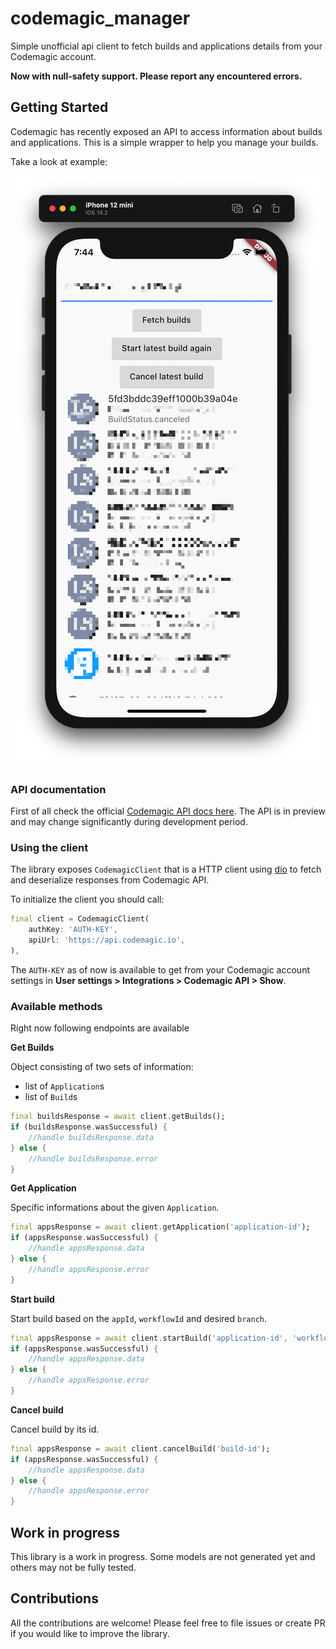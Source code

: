 # codemagic_manager

Simple unofficial api client to fetch builds and applications details from your Codemagic account.

**Now with null-safety support. Please report any encountered errors.**

## Getting Started

Codemagic has recently exposed an API to access information about builds and applications. This is a simple wrapper to help you manage your builds.

Take a look at example:

![example app](./img/screenshot.png)

### API documentation

First of all check the official [Codemagic API docs here](https://docs.codemagic.io/rest-api/overview/). The API is in preview and may change significantly during development period.

### Using the client

The library exposes `CodemagicClient` that is a HTTP client using [dio](https://pub.dev/packages/dio) to fetch and deserialize responses from Codemagic API.

To initialize the client you should call:

```dart
final client = CodemagicClient(
    authKey: 'AUTH-KEY',
    apiUrl: 'https://api.codemagic.io',
),
```

The `AUTH-KEY` as of now is available to get from your Codemagic account settings in **User settings > Integrations > Codemagic API > Show**.

### Available methods

Right now following endpoints are available

**Get Builds**

Object consisting of two sets of information:

- list of `Application`s
- list of `Build`s

```dart
final buildsResponse = await client.getBuilds();
if (buildsResponse.wasSuccessful) {
    //handle buildsResponse.data
} else {
    //handle buildsResponse.error
}
```

**Get Application**

Specific informations about the given `Application`.

```dart
final appsResponse = await client.getApplication('application-id');
if (appsResponse.wasSuccessful) {
    //handle appsResponse.data
} else {
    //handle appsResponse.error
}
```

**Start build**

Start build based on the `appId`, `workflowId` and desired `branch`.

```dart
final appsResponse = await client.startBuild('application-id', 'workflow-id', 'master');
if (appsResponse.wasSuccessful) {
    //handle appsResponse.data
} else {
    //handle appsResponse.error
}
```

**Cancel build**

Cancel build by its id.

```dart
final appsResponse = await client.cancelBuild('build-id');
if (appsResponse.wasSuccessful) {
    //handle appsResponse.data
} else {
    //handle appsResponse.error
}
```

## Work in progress

This library is a work in progress. Some models are not generated yet and others may not be fully tested. 

## Contributions

All the contributions are welcome! Please feel free to file issues or create PR if you would like to improve the library. 
